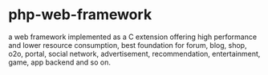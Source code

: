 php-web-framework
=================

a web framework implemented as a C extension offering high performance and lower resource consumption, best foundation for forum, blog, shop, o2o, portal, social network, advertisement, recommendation, entertainment, game, app backend and so on.
